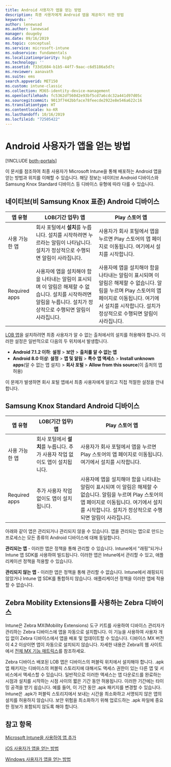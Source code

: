 ```yaml
---
title: Android 사용자가 앱을 얻는 방법
description: 최종 사용자에게 Android 앱을 제공하기 위한 방법
keywords: ''
author: lenewsad
ms.author: lanewsad
manager: dougeby
ms.date: 09/16/2019
ms.topic: conceptual
ms.service: microsoft-intune
ms.subservice: fundamentals
ms.localizationpriority: high
ms.technology: ''
ms.assetid: f33d1684-b1b5-44f7-9aac-c6d5186a5d7c
ms.reviewer: aanavath
ms.suite: ems
search.appverid: MET150
ms.custom: intune-classic
ms.collection: M365-identity-device-management
ms.openlocfilehash: fc5362df560d2e93bf5cd7a6cdc32a441d97d05c
ms.sourcegitcommit: 9013f7442bbface78feecde2922e8e546a622c16
ms.translationtype: HT
ms.contentlocale: ko-KR
ms.lasthandoff: 10/16/2019
ms.locfileid: "72505422"
---
```

# <a name="how-your-android-users-get-their-apps"></a>Android 사용자가 앱을 얻는 방법

[!INCLUDE [both-portals](../../intune-classic/includes/note-for-both-portals.md)]

이 문서를 참조하여 최종 사용자가 Microsoft Intune을 통해 배포하는 Android 앱을 얻는 방법과 위치를 이해할 수 있습니다. 해당 정보는 네이티브 Android 디바이스와 Samsung Knox Standard 디바이스 등 디바이스 유형에 따라 다를 수 있습니다.

## <a name="native-non-samsung-knox-standard-android-devices"></a>네이티브(비 Samsung Knox 표준) Android 디바이스

| 앱 유형 | LOB(기간 업무) 앱 | Play 스토어 앱  |
| ------------- |-------------| -----|
| 사용 가능한 앱      | 회사 포털에서 **설치**를 누릅니다. 설치를 시작하려면 누르라는 알림이 나타납니다. 설치가 정상적으로 수행되면 알림이 사라집니다. | 사용자가 회사 포털에서 앱을 누르면 Play 스토어의 앱 페이지로 이동됩니다. 여기에서 설치를 시작합니다.|
| Required apps      | 사용자에 앱을 설치해야 함을 나타내는 알림이 표시되며 이 알림은 해제할 수 없습니다. 설치를 시작하려면 알림을 누릅니다. 설치가 정상적으로 수행되면 알림이 사라집니다.    | 사용자에 앱을 설치해야 함을 나타내는 알림이 표시되며 이 알림은 해제할 수 없습니다. 알림을 누르며 Play 스토어의 앱 페이지로 이동됩니다. 여기에서 설치를 시작합니다. 설치가 정상적으로 수행되면 알림이 사라집니다. |

[LOB 앱](../apps/lob-apps-android.md)을 설치하려면 최종 사용자가 알 수 없는 출처에서의 설치를 허용해야 합니다. 이러한 설정은 일반적으로 다음의 두 위치에서 발생합니다.

* **Android 7.1.2 이하**: **설정** > **보안** > **출처를 알 수 없는 앱**
* **Android 8.0 이상**: **설정** > **앱 및 알림** > **특수 앱 액세스** > **Install unknown apps**(알 수 없는 앱 설치) > **회사 포털** > **Allow from this source**(이 출처의 앱 허용)

이 문제가 발생하면 회사 포털 앱에서 최종 사용자에게 알리고 직접 적절한 설정을 안내합니다. 

## <a name="samsung-knox-standard-android-devices"></a>Samsung Knox Standard Android 디바이스

| 앱 유형 | LOB(기간 업무) 앱 | Play 스토어 앱  |
| ------------- |-------------| -----|
| 사용 가능한 앱      | 회사 포털에서 **설치**를 누릅니다. 추가 사용자 작업 없이도 앱이 설치됩니다. | 사용자가 회사 포털에서 앱을 누르면 Play 스토어의 앱 페이지로 이동됩니다. 여기에서 설치를 시작합니다.|
| Required apps      | 추가 사용자 작업 없이도 앱이 설치됩니다.    | 사용자에 앱을 설치해야 함을 나타내는 알림이 표시되며 이 알림은 해제할 수 없습니다. 알림을 누르며 Play 스토어의 앱 페이지로 이동됩니다. 여기에서 설치를 시작합니다. 설치가 정상적으로 수행되면 알림이 사라집니다. |

아래와 같이 앱은 관리되거나 관리되지 않을 수 있습니다. 앱을 관리되는 앱으로 만드는 프로세스는 모든 종류의 Android 디바이스에 대해 동일합니다.

**관리되는 앱** - 이러한 앱은 정책을 통해 관리할 수 있습니다. Intune에서 "래핑"되거나 Intune 앱 SDK를 사용하여 빌드됩니다. 이러한 앱은 Intune에서 관리할 수 있고, 애플리케이션 정책을 적용할 수 있습니다.

**관리되지 않는 앱** - 이러한 앱은 정책을 통해 관리할 수 없습니다. Intune에서 래핑되지 않았거나 Intune 앱 SDK를 통합하지 않습니다. 애플리케이션 정책을 이러한 앱에 적용할 수 없습니다.

## <a name="zebra-devices-with-zebra-mobility-extensions"></a>Zebra Mobility Extensions를 사용하는 Zebra 디바이스

Intune은 Zebra MX(Mobility Extensions) 도구 키트를 사용하여 디바이스 관리자가 관리하는 Zebra 디바이스에 앱을 자동으로 설치합니다. 이 기능을 사용하여 사용자 개입 없이 Zebra 디바이스에서 앱을 배포 및 업데이트할 수 있습니다. 디바이스 MX 버전이 4.2 이상이면 앱이 자동으로 설치되지 않습니다. 자세한 내용은 Zebra의 웹 사이트에서 [전체 MX 기능 매트릭스](http://techdocs.zebra.com/mx/compatibility/)를 참조하세요.

Zebra 디바이스 배포된 LOB 앱은 디바이스의 퍼블릭 위치에서 설치해야 합니다. .apk 앱 패키지는 디바이스의 퍼블릭 스토리지에 대해서도 액세스 권한이 있는 다른 앱 및 서비스에서 액세스할 수 있습니다. 일반적으로 이러한 액세스는 앱 다운로드를 완료하는 시점과 설치를 시작하는 시점 사이의 짧은 기간 동안 허용됩니다. 이러한 기간에는 타이밍 공격을 받기 쉽습니다. 예를 들어, 이 기간 동안 .apk 패키지를 변경할 수 있습니다. Intune은 .apk가 퍼블릭 스토리지에서 보내는 시간을 최소화하고 서명되지 않은 앱의 설치를 허용하지 않습니다. 보안 위험을 최소화하기 위해 업로드하는 .apk 파일에 중요한 정보가 포함되지 않도록 해야 합니다.

## <a name="see-also"></a>참고 항목

[Microsoft Intune을 사용하여 앱 추가](../apps/apps-add.md)

[iOS 사용자가 앱을 얻는 방법](end-user-apps-ios.md)

[Windows 사용자가 앱을 얻는 방법](end-user-apps-windows.md)
